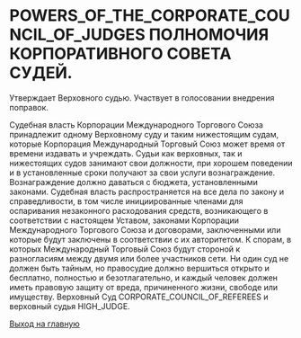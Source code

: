 # POWERS_OF_THE_CORPORATE_COUNCIL_OF_JUDGES  ПОЛНОМОЧИЯ КОРПОРАТИВНОГО СОВЕТА СУДЕЙ. 
Утверждает Верховного судью.
Участвует в голосовании внедрения поправок. 

Судебная власть Корпорации Международного Торгового Союза принадлежит 
одному Верховному суду и таким нижестоящим судам, которые Корпорация Международный 
Торговый Союз может время от времени издавать и учреждать. 
Судьи как верховных, так и нижестоящих судов занимают свои должности, при хорошем поведении и 
в установленные сроки получают за свои услуги вознаграждение. 
Вознаграждение должно даваться с бюджета, установленными законами.
Судебная власть распространяется на все дела по закону и справедливости, 
в том числе инициированные членами для оспаривания незаконного расходования средств, 
возникающего в соответствии с настоящем Уставом, законами Корпорации Международного Торгового Союза и договорами, 
заключенными или которые будут заключены в соответствии с их авторитетом. 
К спорам, 
в которых Международный Торговый Союз будут стороной к разногласиям между двумя или более участников сети. 
Ни один суд не должен быть тайным, но правосудие должно вершиться открыто и бесплатно, полностью и безотлагательно, 
и каждый человек должен иметь правовую защиту от вреда, причиненного жизни, свободе или имуществу. 
Верховный Суд CORPORATE_COUNCIL_OF_REFEREES и верховный судья HIGH_JUDGE.

[Выход на главную](../readme.md)